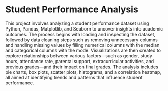 # Student Performance Analysis

This project involves analyzing a student performance dataset using Python, Pandas, Matplotlib, and Seaborn to uncover insights into academic outcomes. The process begins with loading and inspecting the dataset, followed by data cleaning steps such as removing unnecessary columns and handling missing values by filling numerical columns with the median and categorical columns with the mode. Visualizations are then created to explore relationships between various factors—such as gender, study hours, attendance rate, parental support, extracurricular activities, and previous grades—and their impact on final grades. The analysis includes pie charts, box plots, scatter plots, histograms, and a correlation heatmap, all aimed at identifying trends and patterns that influence student performance.

